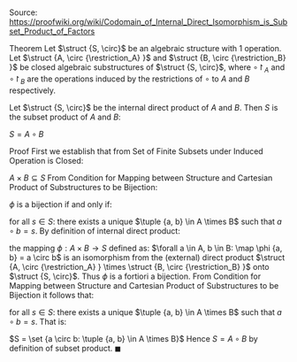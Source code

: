 # 

Source: https://proofwiki.org/wiki/Codomain_of_Internal_Direct_Isomorphism_is_Subset_Product_of_Factors

Theorem
Let $\struct {S, \circ}$ be an algebraic structure with $1$ operation.
Let $\struct {A, \circ {\restriction_A} }$ and $\struct {B, \circ {\restriction_B} }$ be closed algebraic substructures of $\struct {S, \circ}$, where $\circ {\restriction_A}$ and $\circ {\restriction_B}$ are the operations induced by the restrictions of $\circ$ to $A$ and $B$ respectively.

Let $\struct {S, \circ}$ be the internal direct product of $A$ and $B$.
Then $S$ is the subset product of $A$ and $B$:

$S = A \circ B$


Proof
First we establish that from Set of Finite Subsets under Induced Operation is Closed:

$A \times B \subseteq S$
From Condition for Mapping between Structure and Cartesian Product of Substructures to be Bijection:

$\phi$ is a bijection
if and only if:

for all $s \in S$: there exists a unique $\tuple {a, b} \in A \times B$ such that $a \circ b = s$.
By definition of internal direct product:

the mapping $\phi: A \times B \to S$ defined as:
$\forall a \in A, b \in B: \map \phi {a, b} = a \circ b$
is an isomorphism from the (external) direct product $\struct {A, \circ {\restriction_A} } \times \struct {B, \circ {\restriction_B} }$ onto $\struct {S, \circ}$.
Thus $\phi$ is a fortiori a bijection.
From Condition for Mapping between Structure and Cartesian Product of Substructures to be Bijection it follows that:

for all $s \in S$: there exists a unique $\tuple {a, b} \in A \times B$ such that $a \circ b = s$.
That is:

$S = \set {a \circ b: \tuple {a, b} \in A \times B}$
Hence $S = A \circ B$ by definition of subset product.
$\blacksquare$





